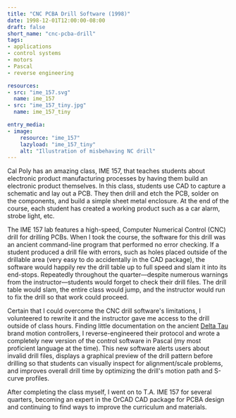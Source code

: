 ```yaml
---
title: "CNC PCBA Drill Software (1998)"
date: 1998-12-01T12:00:00-08:00
draft: false
short_name: "cnc-pcba-drill"
tags:
- applications
- control systems
- motors
- Pascal
- reverse engineering

resources:
- src: "ime_157.svg"
  name: ime_157
- src: "ime_157_tiny.jpg"
  name: ime_157_tiny

entry_media:
- image:
    resource: "ime_157"
    lazyload: "ime_157_tiny"
    alt: "Illustration of misbehaving NC drill"
---
```

Cal Poly has an amazing class, IME 157, that teaches students about electronic product manufacturing processes by having them build an electronic product themselves. In this class, students use CAD to capture a schematic and lay out a PCB. They then drill and etch the PCB, solder on the components, and build a simple sheet metal enclosure. At the end of the course, each student has created a working product such as a car alarm, strobe light, etc.

The IME 157 lab features a high-speed, Computer Numerical Control (CNC) drill for drilling PCBs. When I took the course, the software for this drill was an ancient command-line program that performed no error checking. If a student produced a drill file with errors, such as holes placed outside of the drillable area (very easy to do accidentally in the CAD package), the software would happily rev the drill table up to full speed and slam it into its end-stops. Repeatedly throughout the quarter&mdash;despite numerous warnings from the instructor&mdash;students would forget to check their drill files. The drill table would slam, the entire class would jump, and the instructor would run to fix the drill so that work could proceed.

Certain that I could overcome the CNC drill software's limitations, I volunteered to rewrite it and the instructor gave me access to the drill outside of class hours. Finding little documentation on the ancient [Delta Tau](http://www.deltatau.com) brand motion controllers, I reverse-engineered their protocol and wrote a completely new version of the control software in Pascal (my most proficient language at the time). This new software alerts users about invalid drill files, displays a graphical preview of the drill pattern before drilling so that students can visually inspect for alignment/scale problems, and improves overall drill time by optimizing the drill's motion path and S-curve profiles.

After completing the class myself, I went on to T.A. IME 157 for several quarters, becoming an expert in the OrCAD CAD package for PCBA design and continuing to find ways to improve the curriculum and materials.
